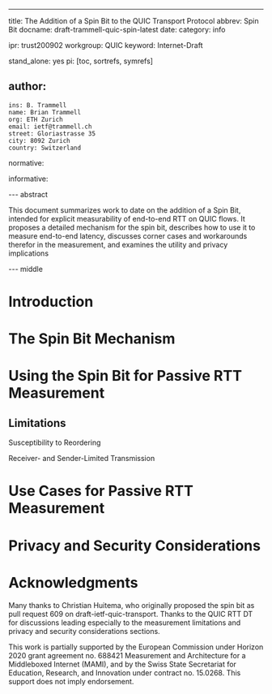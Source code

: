 ---
title: The Addition of a Spin Bit to the QUIC Transport Protocol
abbrev: Spin Bit
docname: draft-trammell-quic-spin-latest
date:
category: info

ipr: trust200902
workgroup: QUIC
keyword: Internet-Draft

stand_alone: yes
pi: [toc, sortrefs, symrefs]

author:
  -
    ins: B. Trammell
    name: Brian Trammell
    org: ETH Zurich
    email: ietf@trammell.ch
    street: Gloriastrasse 35
    city: 8092 Zurich
    country: Switzerland

normative:

informative:


--- abstract

This document summarizes work to date on the addition of a Spin Bit, intended for explicit measurability of end-to-end RTT on QUIC flows. It proposes a detailed mechanism for the spin bit, describes how to use it to measure end-to-end latency, discusses corner cases and workarounds therefor in the measurement, and examines the utility and privacy implications

--- middle

# Introduction

# The Spin Bit Mechanism

# Using the Spin Bit for Passive RTT Measurement

## Limitations

Susceptibility to Reordering

Receiver- and Sender-Limited Transmission

# Use Cases for Passive RTT Measurement

# Privacy and Security Considerations

# Acknowledgments

Many thanks to Christian Huitema, who originally proposed the spin bit as pull
request 609 on draft-ietf-quic-transport. Thanks to the QUIC RTT DT for
discussions leading especially to the measurement limitations and privacy and
security considerations sections.

This work is partially supported by the European Commission under Horizon 2020
grant agreement no. 688421 Measurement and Architecture for a Middleboxed
Internet (MAMI), and by the Swiss State Secretariat for Education, Research,
and Innovation under contract no. 15.0268. This support does not imply
endorsement.
